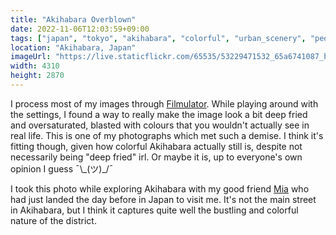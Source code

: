 ```yaml
---
title: "Akihabara Overblown"
date: 2022-11-06T12:03:59+09:00
tags: ["japan", "tokyo", "akihabara", "colorful", "urban_scenery", "people"]
location: "Akihabara, Japan"
imageUrl: "https://live.staticflickr.com/65535/53229471532_65a6741087_b.jpg"
width: 4310
height: 2870
---
```


I process most of my images through [Filmulator](https://filmulator.org/). While playing around with the settings, I found a way to really make the image look a bit deep fried and oversaturated, blasted with colours that you wouldn't actually see in real life. This is one of my photographs which met such a demise. I think it's fitting though, given how colorful Akihabara actually still is, despite not necessarily being "deep fried" irl. Or maybe it is, up to everyone's own opinion I guess ¯\\\_(ツ)_/¯

I took this photo while exploring Akihabara with my good friend [Mia](https://www.instagram.com/woolseyoffline/) who had just landed the day before in Japan to visit me. It's not the main street in Akihabara, but I think it captures quite well the bustling and colorful nature of the district.